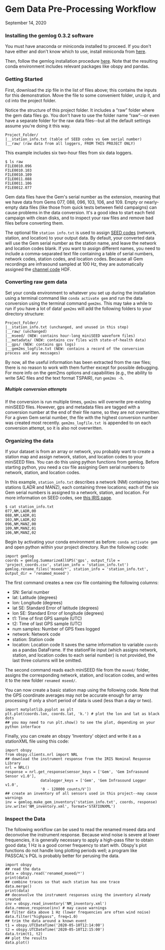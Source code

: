 # Gem Data Pre-Processing Workflow
September 14, 2020

### Installing the gemlog 0.3.2 software
You must have anaconda or miniconda installed to proceed. If you don't have either and don't know which to use, install miniconda from [here](https://docs.conda.io/en/latest/miniconda.html).

Then, follow the gemlog installation procedure [here](https://github.com/ajakef/gemlog/blob/master/README). Note that the resulting conda environment includes relevant packages like obspy and pandas.

### Getting Started
First, download the zip file in the list of files above; this contains the inputs for this demonstration. Move the file to some convenient folder, unzip it, and cd into the project folder.

Notice the structure of this project folder. It includes a “raw” folder where the gem data files go. You don't have to use the folder name “raw”--or even have a separate folder for the raw data files--but all the default settings assume you're doing it this way.
```
Project_Folder/
|__station_info.txt (table of SEED codes vs Gem serial number)
|__raw/ (raw data from all loggers, FROM THIS PROJECT ONLY)
```

This example includes six two-hour files from six data loggers.
```
$ ls raw
FILE0010.096
FILE0010.103
FILE0010.109
FILE0011.088
FILE0011.106
FILE0012.077
```
Gem data files have the Gem's serial number as the extension, meaning that we have data from Gems 077, 088, 096, 103, 106, and 109. Empty or nearly-empty data files (like those from quick tests between field campaigns) can cause problems in the data conversion. It's a good idea to start each field campaign with clean disks, and to inspect your raw files and remove bad files before converting them.

The optional file `station info.txt` is used to assign [SEED codes](https://ds.iris.edu/ds/nodes/dmc/data/formats/seed/) (network, station, and location) to your output data. By default, your converted data will use the Gem serial number as the station name, and leave the network and location codes blank. If you want to assign different names, you need to include a comma-separated text file containing a table of serial numbers, network codes, station codes, and location codes. Because all Gem recordings are infrasound sampled at 100 Hz, they are automatically assigned the [channel code](https://ds.iris.edu/ds/nodes/dmc/data/formats/seed-channel-naming/) HDF.

### Converting raw gem data
Set your conda environment to whatever you set up during the installation using a terminal command like `conda activate gem` and run the data conversion using the terminal command `gem2ms`. This may take a while to run if you have a lot of data! `gem2ms` will add the following folders to your directory structure:
```
Project_Folder/
|__station_info.txt (unchanged, and unused in this step)
|__raw/ (unchanged)
|__mseed/ (NEW: contains hour-long miniSEED waveform files)
|__metadata/ (NEW: contains csv files with state-of-health data)
|__gps/ (NEW: contains gps logs)
|__gem2ms_logfile.txt (NEW: contains a record of the conversion process and any messages)
```

By now, all the useful information has been extracted from the raw files; there is no reason to work with them further except for possible debugging. For more info on the gem2ms options and capabilities (e.g., the ability to write SAC files and the text format TSPAIR), run `gem2ms -h`.

##### Multiple conversion attempts
If the conversion is run multiple times, `gem2ms` will overwrite pre-existing miniSEED files. However, gps and metadata files are tagged with a conversion number at the end of their file name, so they are not overwritten. For a given Gem serial number, the file with the highest conversion number was created most recently. `gem2ms_logfile.txt `is appended to on each conversion attempt, so it is also not overwritten.

### Organizing the data
If your dataset is from an array or network, you probably want to create a station map and assign network, station, and location codes to your miniSEED files. You can do this using python functions from gemlog. Before starting python, you need a csv file assigning Gem serial numbers to network, station, and location codes.

In this example, `station_info.txt` describes a network (NM) containing two stations (LADR and MANZ), each containing three locations; each of the six Gem serial numbers is assigned to a network, station, and location. For more information on SEED codes, see [this IRIS page](https://ds.iris.edu/ds/nodes/dmc/data/formats/seed/).
```
$ cat station_info.txt
077,NM,LADR,00
088,NM,LADR,01
103,NM,LADR,02
096,NM,MANZ,00
109,NM,MANZ,01
106,NM,MANZ,02
```
Begin by activating your conda environment as before: `conda activate gem` and open python within your project directory. Run the following code:
```
import gemlog
coords = gemlog.SummarizeAllGPS('gps', output_file = 'project_coords.csv', station_info = 'station_info.txt')
gemlog.rename_files('mseed/*', station_info = 'station_info.txt', output_dir = 'renamed_mseed')
```

The first command creates a new csv file containing the following columns:
* SN: Serial number
* lat: Latitude (degrees)
* lon: Longitude (degrees)
* lat SE: Standard Error of latitude (degrees)
* lon SE: Standard Error of longitude (degrees)
* t1: Time of first GPS sample (UTC)
* t2: Time of last GPS sample (UTC)
* num samples: Number of GPS fixes logged
* network: Network code
* station: Station code
* location: Location code
It saves the same information to variable `coords` as a pandas DataFrame. If the stationFile input (which assigns network, station, and location codes to each serial number) is not provided, the last three columns will be omitted.

The second command reads each miniSEED file from the `mseed/` folder, assigns the corresponding network, station, and location codes, and writes it to the new folder `renamed mseed/`.

You can now create a basic station map using the following code. Note that the GPS coordinate averages may not be accurate enough for array processing if only a short period of data is used (less than a day or two).
```
import matplotlib.pyplot as plt
plt.plot(coords.lon, coords.lat, 'k.') # plot the lon and lat as black dots
## you may need to run plt.show() to see the plot, depending on your python interface
```
Finally, you can create an obspy 'Inventory' object and write it as a stationXML file using this code:
```
import obspy
from obspy.clients.nrl import NRL
## download the instrument response from the IRIS Nominal Response Library
nrl = NRL()
response = nrl.get_response(sensor_keys = ['Gem', 'Gem Infrasound Sensor v1.0'],
	   		    datalogger_keys = ['Gem', 'Gem Infrasound Logger v1.0',
			    '0 - 128000 counts/V'])
## create an inventory of all sensors used in this project--may cause warnings
inv = gemlog.make_gem_inventory('station_info.txt', coords, response)
inv.write('NM_inventory.xml', format='STATIONXML')
```

### Inspect the Data
The following workflow can be used to read the renamed mseed data and deconvolve the instrument response.
Because wind noise is severe at lower frequencies, it is generally necessary to apply a high-pass filter to obtain good data; 1 Hz is a good corner frequency to start with. Obspy's plot functions do not handle long plotting periods well; a program like PASSCAL's PQL is probably better for perusing the data.
```
import obspy
## read the data
data = obspy.read('renamed_mseed/*')
print(data)
## combine traces so that each station has one trace
data.merge()
print(data)
## deconvolve the instrument responses using the inventory already created
inv = obspy.read_inventory('NM_inventory.xml')
data.remove_response(inv) # may cause warnings
## filter data above 1 Hz (lower frequencies are often wind noise)
data.filter("highpass", freq=1.0)
## trim the data around a known event
t1 = obspy.UTCDateTime('2020-05-10T12:14:00')
t2 = obspy.UTCDateTime('2020-05-10T12:15:00')
data.trim(t1, t2)
## plot the results
data.plot()
```